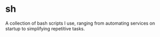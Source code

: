 # sh

A collection of bash scripts I use, ranging from automating services on startup to simplifying repetitive tasks.
